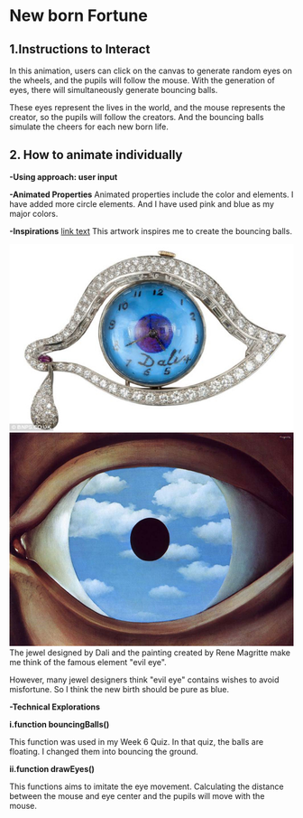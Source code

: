 # New born Fortune
## 1.Instructions to Interact
In this animation, users can click on the canvas to generate random eyes on the wheels, and the pupils will follow the mouse. With the generation of eyes, there will simultaneously generate bouncing balls.

These eyes represent the lives in the world, and the mouse represents the creator, so the pupils will follow the creators. And the bouncing balls simulate the cheers for each new born life.
## 2. How to animate individually
**-Using approach: user input**

**-Animated Properties**
Animated properties include the color and elements. I have added more circle elements. And I have used pink and blue as my major colors.

**-Inspirations**
[link text](https://openprocessing.org/sketch/2275129)
This artwork inspires me to create the bouncing balls.

![A painting of Buchholz](assets/Dali.jpg)
![A painting of Buchholz](assets/TheFalseMirror.jpg)
The jewel designed by Dali and the painting created by Rene Magritte make me think of the famous element "evil eye".

However, many jewel designers think "evil eye" contains wishes to avoid misfortune. So I think the new birth should be pure as blue.

**-Technical Explorations**

  **i.function bouncingBalls()**

This function was used in my Week 6 Quiz. In that quiz, the balls are floating. I changed them into bouncing the ground.

  **ii.function drawEyes()**

This functions aims to imitate the eye movement. Calculating the distance between the mouse and eye center and the pupils will move with the mouse.
